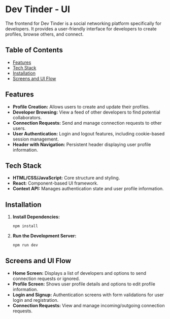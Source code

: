 # Dev Tinder - UI

The frontend for Dev Tinder is a social networking platform specifically for developers. It provides a user-friendly interface for developers to create profiles, browse others, and connect.

## Table of Contents

- [Features](#features)
- [Tech Stack](#tech-stack)
- [Installation](#installation)
- [Screens and UI Flow](#screens-and-ui-flow)

## Features

- **Profile Creation:** Allows users to create and update their profiles.
- **Developer Browsing:** View a feed of other developers to find potential collaborators.
- **Connection Requests:** Send and manage connection requests to other users.
- **User Authentication:** Login and logout features, including cookie-based session management.
- **Header with Navigation:** Persistent header displaying user profile information.

## Tech Stack

- **HTML/CSS/JavaScript:** Core structure and styling.
- **React:** Component-based UI framework.
- **Context API:** Manages authentication state and user profile information.

## Installation

1. **Install Dependencies:**

   ```bash
   npm install
   ```

2. **Run the Development Server:**
   ```bash
   npm run dev
   ```

## Screens and UI Flow

- **Home Screen:** Displays a list of developers and options to send connection requests or ignored.
- **Profile Screen:** Shows user profile details and options to edit profile information.
- **Login and Signup:** Authentication screens with form validations for user login and registration.
- **Connection Requests:** View and manage incoming/outgoing connection requests.
